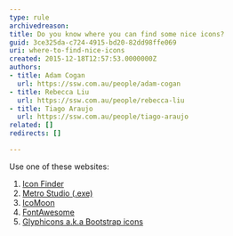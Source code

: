 ```yaml
---
type: rule
archivedreason: 
title: Do you know where you can find some nice icons?
guid: 3ce325da-c724-4915-bd20-82dd98ffe069
uri: where-to-find-nice-icons
created: 2015-12-18T12:57:53.0000000Z
authors:
- title: Adam Cogan
  url: https://ssw.com.au/people/adam-cogan
- title: Rebecca Liu
  url: https://ssw.com.au/people/rebecca-liu
- title: Tiago Araujo
  url: https://ssw.com.au/people/tiago-araujo
related: []
redirects: []

---
```


Use one of these websites:

1. [Icon Finder](http&#58;//www.iconfinder.com/)
2. [Metro Studio (.exe)](http&#58;//www.syncfusion.com/downloads/metrostudio)
3. [IcoMoon](http&#58;//icomoon.io/)
4. [FontAwesome](http&#58;//fontawesome.io/)
5. [Glyphicons a.k.a Bootstrap icons](http&#58;//glyphicons.com/)


<!--endintro-->
